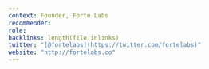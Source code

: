 ```yaml
---
context: Founder, Forte Labs
recommender:
role:
backlinks: length(file.inlinks) 
twitter: "[@fortelabs](https://twitter.com/fortelabs)"
website: "http://fortelabs.co"
---
```



